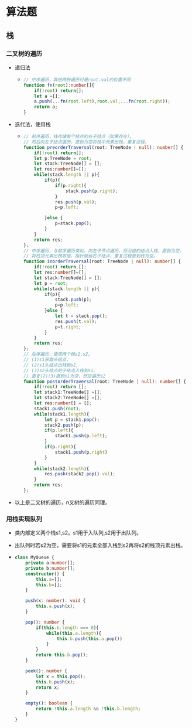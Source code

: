 # 算法题

## 栈
### 二叉树的遍历
* 递归法

  * ```typescript
    // 中序遍历，其他两种遍历只是root.val的位置不同
    function fn(root):number[]{
    	if(!root) return[];
        let a =[];
        a.push(...fn(root.left),root.val,...fn(root.right));
        return a;
    }
    ```

    

* 迭代法，使用栈

  * ```typescript
    // 前序遍历，栈存储每个结点的右子结点（如果存在），
    // 然后向左子结点遍历，直到为空将栈中元素出栈，重复过程。
    function preorderTraversal(root: TreeNode | null): number[] {
        if(!root) return[];
        let p:TreeNode = root;
        let stack:TreeNode[] = [];
        let res:number[]=[];
        while(stack.length || p){
            if(p){
                if(p.right){
                    stack.push(p.right);
                }
                res.push(p.val);
                p=p.left;
    
            }else {
                p=stack.pop();
            }
        }
        return res;
    };
    // 中序遍历，与前序遍历类似，向左子节点遍历，将沿途的结点入栈，直到为空，
    // 将栈顶元素出栈取值，指针赋给右子结点，重复过程直到栈为空。
    function inorderTraversal(root: TreeNode | null): number[] {
        if(!root) return [];
        let res:number[]=[];
        let stack:TreeNode[] = [];
        let p = root;
        while(stack.length || p){
            if(p){
                stack.push(p);
                p=p.left;
            }else {
                let t = stack.pop();
                res.push(t.val);
                p=t.right;
            }
        }
        return res;
    };
    // 后序遍历，使用两个栈s1,s2,
    // (1)s1获取头结点，
    // (2)s1头结点出栈到s2,
    // (3)s2头结点的子结点入栈到s1,
    // 重复(2)(3)直到s1为空，然后遍历s2
    function postorderTraversal(root: TreeNode | null): number[] {
        if(!root) return [];
        let stack1:TreeNode[] =[];
        let stack2:TreeNode[] =[];
        let res:number[] = [];
        stack1.push(root);
        while(stack1.length){
            let p = stack1.pop();
            stack2.push(p);
            if(p.left){
                stack1.push(p.left);
            }
            if(p.right){
                stack1.push(p.right)
            }
        } 
        while(stack2.length){
            res.push(stack2.pop().val);
        }
        return res;
    };
    ```

* 以上是二叉树的遍历，n叉树的遍历同理。

### 用栈实现队列

* 类内部定义两个栈s1,s2。s1用于入队列,s2用于出队列。

* 出队列时若s2为空，需要将s1的元素全部入栈到s2再将s2的栈顶元素出栈。

* ```typescript
  class MyQueue {
      private a:number[];
      private b:number[];
      constructor() {
          this.a=[];
          this.b=[];
      }
  
      push(x: number): void {
          this.a.push(x);
      }
  
      pop(): number {
          if(this.b.length === 0){
              while(this.a.length){
                  this.b.push(this.a.pop())
              }
          }
          return this.b.pop();
      }
  
      peek(): number {
          let x = this.pop();
          this.b.push(x);
          return x;
      }
  
      empty(): boolean {
          return !this.a.length && !this.b.length;
      }
  }
  ```

  
